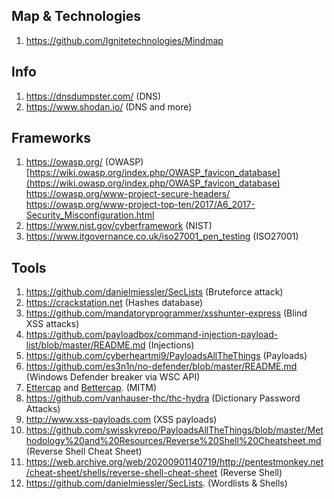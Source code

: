 ## Map & Technologies
1. https://github.com/Ignitetechnologies/Mindmap
## Info
1. https://dnsdumpster.com/ (DNS)
2. https://www.shodan.io/ (DNS and more)
## Frameworks
1. https://owasp.org/ (OWASP)
	 [https://wiki.owasp.org/index.php/OWASP_favicon_database](https://wiki.owasp.org/index.php/OWASP_favicon_database)
	 https://owasp.org/www-project-secure-headers/
	 https://owasp.org/www-project-top-ten/2017/A6_2017-Security_Misconfiguration.html
1. https://www.nist.gov/cyberframework (NIST)
2. https://www.itgovernance.co.uk/iso27001_pen_testing (ISO27001)

## Tools
1. https://github.com/danielmiessler/SecLists (Bruteforce attack)
2. https://crackstation.net (Hashes database)
3. https://github.com/mandatoryprogrammer/xsshunter-express (Blind XSS attacks)
4. https://github.com/payloadbox/command-injection-payload-list/blob/master/README.md (Injections)
5. https://github.com/cyberheartmi9/PayloadsAllTheThings (Payloads)
6. https://github.com/es3n1n/no-defender/blob/master/README.md (Windows Defender breaker via WSC API)
7. [Ettercap](https://www.ettercap-project.org/) and [Bettercap](https://www.bettercap.org/). (MITM)
8. https://github.com/vanhauser-thc/thc-hydra (Dictionary Password Attacks)
9. http://www.xss-payloads.com (XSS payloads)
10. https://github.com/swisskyrepo/PayloadsAllTheThings/blob/master/Methodology%20and%20Resources/Reverse%20Shell%20Cheatsheet.md (Reverse Shell Cheat Sheet)
11. https://web.archive.org/web/20200901140719/http://pentestmonkey.net/cheat-sheet/shells/reverse-shell-cheat-sheet (Reverse Shell)
12. https://github.com/danielmiessler/SecLists. (Wordlists & Shells)
